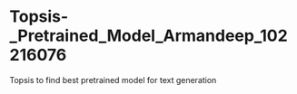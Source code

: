 # Topsis-_Pretrained_Model_Armandeep_102216076
Topsis to find best pretrained model for text generation
